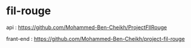 # fil-rouge


api : https://github.com/Mohammed-Ben-Cheikh/ProjectFllRouge

frant-end : https://github.com/Mohammed-Ben-Cheikh/project-fil-rouge